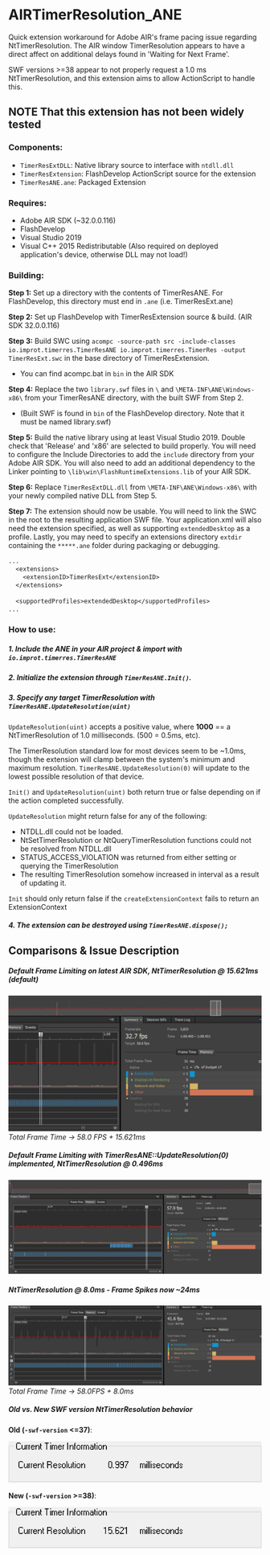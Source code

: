 # AIRTimerResolution_ANE
Quick extension workaround for Adobe AIR's frame pacing issue regarding NtTimerResolution.
The AIR window TimerResolution appears to have a direct affect on additional delays found in 'Waiting for Next Frame'.

SWF versions >=38 appear to not properly request a 1.0 ms NtTimerResolution, and this extension aims to allow ActionScript to handle this.

## **NOTE** That this extension has not been widely tested

### Components:
- `TimerResExtDLL`: Native library source to interface with `ntdll.dll`
- `TimerResExtension`: FlashDevelop ActionScript source for the extension
- `TimerResANE.ane`: Packaged Extension

### Requires:
- Adobe AIR SDK (~32.0.0.116)
- FlashDevelop
- Visual Studio 2019
- Visual C++ 2015 Redistributable (Also required on deployed application's device, otherwise DLL may not load!) 

### Building:
**Step 1:** Set up a directory with the contents of TimerResANE. For FlashDevelop, this directory must end in `.ane` (i.e. TimerResExt.ane)

**Step 2:** Set up FlashDevelop with TimerResExtension source & build. (AIR SDK 32.0.0.116)

**Step 3:** Build SWC using ``acompc -source-path src -include-classes io.improt.timerres.TimerResANE io.improt.timerres.TimerRes -output TimerResExt.swc`` in the base directory of TimerResExtension.
- You can find acompc.bat in `bin` in the AIR SDK

**Step 4:** Replace the two `library.swf` files in `\` and `\META-INF\ANE\Windows-x86\` from your TimerResANE directory, with the built SWF from Step 2. 
- (Built SWF is found in ``bin`` of the FlashDevelop directory. Note that it must be named library.swf)

**Step 5:** Build the native library using at least Visual Studio 2019. Double check that 'Release' and 'x86' are selected to build properly. You will need to configure the Include Directories to add the `include` directory from your Adobe AIR SDK. You will also need to add an additional dependency to the Linker pointing to `\lib\win\FlashRuntimeExtensions.lib` of your AIR SDK. 

**Step 6:** Replace ``TimerResExtDLL.dll`` from `\META-INF\ANE\Windows-x86\` with your newly compiled native DLL from Step 5.

**Step 7:** The extension should now be usable. You will need to link the SWC in the root to the resulting application SWF file. Your application.xml will also need the extension specified, as well as supporting `extendedDesktop` as a profile. Lastly, you may need to specify an extensions directory `extdir` containing the `*****.ane` folder during packaging or debugging.

```
...
  <extensions>
    <extensionID>TimerResExt</extensionID>
  </extensions>
  
  <supportedProfiles>extendedDesktop</supportedProfiles>
...
```

### How to use:
##### 1. Include the ANE in your AIR project & import with `io.improt.timerres.TimerResANE`
##### 2. Initialize the extension through ``TimerResANE.Init()``.
##### 3. Specify any target TimerResolution with ``TimerResANE.UpdateResolution(uint)`` 

``UpdateResolution(uint)`` accepts a positive value, where **1000** == a NtTimerResolution of 1.0 milliseconds. (500 = 0.5ms, etc).

The TimerResolution standard low for most devices seem to be ~1.0ms, though the extension will clamp between the system's minimum and maximum resolution. ``TimerResANE.UpdateResolution(0)`` will update to the lowest possible resolution of that device.

`Init()` and `UpdateResolution(uint)` both return true or false depending on if the action completed successfully.

`UpdateResolution` might return false for any of the following:
- NTDLL.dll could not be loaded.
- NtSetTimerResolution or NtQueryTimerResolution functions could not be resolved from NTDLL.dll
- STATUS_ACCESS_VIOLATION was returned from either setting or querying the TimerResolution
- The resulting TimerResolution somehow increased in interval as a result of updating it.

`Init` should only return false if the `createExtensionContext` fails to return an ExtensionContext

##### 4. The extension can be destroyed using ``TimerResANE.dispose();``


## Comparisons & Issue Description

##### Default Frame Limiting on latest AIR SDK, NtTimerResolution @ 15.621ms (default)
![Standard Issue from default Frame Limiter](img/WithoutANE-58FPS.png)
*Total Frame Time -> 58.0 FPS + 15.621ms*

##### Default Frame Limiting with TimerResANE::UpdateResolution(0) implemented, NtTimerResolution @ 0.496ms
![Issue Resolved](img/WIthANE@0-58FPS.png)

##### NtTimerResolution @ 8.0ms - Frame Spikes now ~24ms
![Demonstration](img/ANE@8-58FPS.png)
*Total Frame Time -> 58.0FPS + 8.0ms* 

##### Old vs. New SWF version NtTimerResolution behavior
**Old (`-swf-version` <=37)**:

![old behavior](img/timerres-oldsdk.png)

**New (`-swf-version` >=38)**:

![new behavior](img/timerres-newsdk.png)

